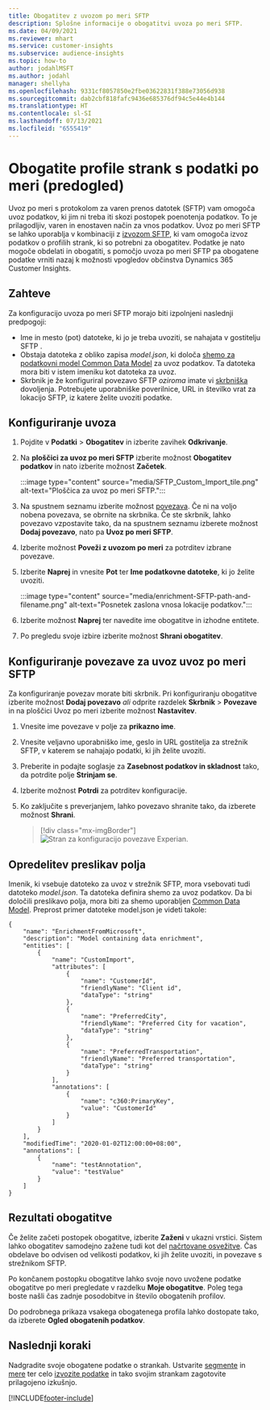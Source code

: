 ```yaml
---
title: Obogatitev z uvozom po meri SFTP
description: Splošne informacije o obogatitvi uvoza po meri SFTP.
ms.date: 04/09/2021
ms.reviewer: mhart
ms.service: customer-insights
ms.subservice: audience-insights
ms.topic: how-to
author: jodahlMSFT
ms.author: jodahl
manager: shellyha
ms.openlocfilehash: 9331cf8057850e2fbe03622831f388e73056d938
ms.sourcegitcommit: dab2cbf818fafc9436e685376df94c5e44e4b144
ms.translationtype: HT
ms.contentlocale: sl-SI
ms.lasthandoff: 07/13/2021
ms.locfileid: "6555419"
---
```

# <a name="enrich-customer-profiles-with-custom-data-preview"></a>Obogatite profile strank s podatki po meri (predogled)

Uvoz po meri s protokolom za varen prenos datotek (SFTP) vam omogoča uvoz podatkov, ki jim ni treba iti skozi postopek poenotenja podatkov. To je prilagodljiv, varen in enostaven način za vnos podatkov. Uvoz po meri SFTP se lahko uporablja v kombinaciji z [izvozom SFTP](export-sftp.md), ki vam omogoča izvoz podatkov o profilih strank, ki so potrebni za obogatitev. Podatke je nato mogoče obdelati in obogatiti, s pomočjo uvoza po meri SFTP pa obogatene podatke vrniti nazaj k možnosti vpogledov občinstva Dynamics 365 Customer Insights.

## <a name="prerequisites"></a>Zahteve

Za konfiguracijo uvoza po meri SFTP morajo biti izpolnjeni naslednji predpogoji:

- Ime in mesto (pot) datoteke, ki jo je treba uvoziti, se nahajata v gostitelju SFTP .
- Obstaja datoteka z obliko zapisa *model.json*, ki določa [shemo za podatkovni model Common Data Model](/common-data-model/) za uvoz podatkov. Ta datoteka mora biti v istem imeniku kot datoteka za uvoz.
- Skrbnik je že konfiguriral povezavo SFTP *oziroma* imate vi [skrbniška](permissions.md#administrator) dovoljenja. Potrebujete uporabniške poverilnice, URL in številko vrat za lokacijo SFTP, iz katere želite uvoziti podatke.


## <a name="configure-the-import"></a>Konfiguriranje uvoza

1. Pojdite v **Podatki** > **Obogatitev** in izberite zavihek **Odkrivanje**.

1. Na **ploščici za uvoz po meri SFTP** izberite možnost **Obogatitev podatkov** in nato izberite možnost **Začetek**.

   :::image type="content" source="media/SFTP_Custom_Import_tile.png" alt-text="Ploščica za uvoz po meri SFTP.":::

1. Na spustnem seznamu izberite možnost [povezava](connections.md). Če ni na voljo nobena povezava, se obrnite na skrbnika. Če ste skrbnik, lahko povezavo vzpostavite tako, da na spustnem seznamu izberete možnost **Dodaj povezavo**, nato pa **Uvoz po meri SFTP**.

1. Izberite možnost **Poveži z uvozom po meri** za potrditev izbrane povezave.

1.  Izberite **Naprej** in vnesite **Pot** ter **Ime podatkovne datoteke**, ki jo želite uvoziti.

    :::image type="content" source="media/enrichment-SFTP-path-and-filename.png" alt-text="Posnetek zaslona vnosa lokacije podatkov.":::

1. Izberite možnost **Naprej** ter navedite ime obogatitve in izhodne entitete. 

1. Po pregledu svoje izbire izberite možnost **Shrani obogatitev**.

## <a name="configure-the-connection-for-sftp-custom-import"></a>Konfiguriranje povezave za uvoz uvoz po meri SFTP 

Za konfiguriranje povezav morate biti skrbnik. Pri konfiguriranju obogatitve izberite možnost **Dodaj povezavo** *ali* odprite razdelek **Skrbnik** > **Povezave** in na ploščici Uvoz po meri izberite možnost **Nastavitev**.

1. Vnesite ime povezave v polje za **prikazno ime**.

1. Vnesite veljavno uporabniško ime, geslo in URL gostitelja za strežnik SFTP, v katerem se nahajajo podatki, ki jih želite uvoziti.

1. Preberite in podajte soglasje za **Zasebnost podatkov in skladnost** tako, da potrdite polje **Strinjam se**.

1. Izberite možnost **Potrdi** za potrditev konfiguracije.

1. Ko zaključite s preverjanjem, lahko povezavo shranite tako, da izberete možnost **Shrani**.

   > [!div class="mx-imgBorder"]
   > ![Stran za konfiguracijo povezave Experian.](media/enrichment-SFTP-connection.png "Experian – stran za konfiguracijo povezave")


## <a name="defining-field-mappings"></a>Opredelitev preslikav polja 

Imenik, ki vsebuje datoteko za uvoz v strežnik SFTP, mora vsebovati tudi datoteko *model.json*. Ta datoteka definira shemo za uvoz podatkov. Da bi določili preslikavo polja, mora biti za shemo uporabljen [Common Data Model](/common-data-model/). Preprost primer datoteke model.json je videti takole:

```
{
    "name": "EnrichmentFromMicrosoft",
    "description": "Model containing data enrichment",
    "entities": [
        {
            "name": "CustomImport",
            "attributes": [
                {
                    "name": "CustomerId",
                    "friendlyName": "Client id",
                    "dataType": "string"
                },
                {
                    "name": "PreferredCity",
                    "friendlyName": "Preferred City for vacation",
                    "dataType": "string"
                },
                {
                    "name": "PreferredTransportation",
                    "friendlyName": "Preferred transportation",
                    "dataType": "string"
                }
            ],
            "annotations": [
                {
                    "name": "c360:PrimaryKey",
                    "value": "CustomerId"
                }
            ]
        }
    ],
    "modifiedTime": "2020-01-02T12:00:00+08:00",
    "annotations": [
        {
            "name": "testAnnotation",
            "value": "testValue"
        }
    ]
}
```

## <a name="enrichment-results"></a>Rezultati obogatitve

Če želite začeti postopek obogatitve, izberite **Zaženi** v ukazni vrstici. Sistem lahko obogatitev samodejno zažene tudi kot del [načrtovane osvežitve](system.md#schedule-tab). Čas obdelave bo odvisen od velikosti podatkov, ki jih želite uvoziti, in povezave s strežnikom SFTP.

Po končanem postopku obogatitve lahko svoje novo uvožene podatke obogatitve po meri pregledate v razdelku **Moje obogatitve**. Poleg tega boste našli čas zadnje posodobitve in število obogatenih profilov.

Do podrobnega prikaza vsakega obogatenega profila lahko dostopate tako, da izberete **Ogled obogatenih podatkov**.

## <a name="next-steps"></a>Naslednji koraki

Nadgradite svoje obogatene podatke o strankah. Ustvarite [segmente](segments.md) in [mere](measures.md) ter celo [izvozite podatke](export-destinations.md) in tako svojim strankam zagotovite prilagojeno izkušnjo.

[!INCLUDE[footer-include](../includes/footer-banner.md)]
